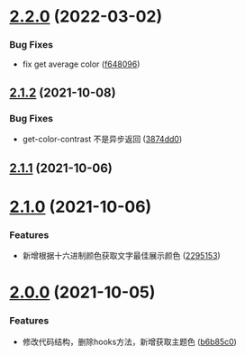 # [2.2.0](https://github.com/chanceyliu/react-img-contrast/compare/v2.1.2...v2.2.0) (2022-03-02)


### Bug Fixes

* fix get average color ([f648096](https://github.com/chanceyliu/react-img-contrast/commit/f648096de986767acf60539225337635d529491e))



## [2.1.2](https://github.com/chanceyliu/react-img-contrast/compare/v2.1.1...v2.1.2) (2021-10-08)


### Bug Fixes

* get-color-contrast 不是异步返回 ([3874dd0](https://github.com/chanceyliu/react-img-contrast/commit/3874dd092fe9b3ba85a6ae7ddfbf482a9b0bf9a5))



## [2.1.1](https://github.com/chanceyliu/react-img-contrast/compare/v2.1.0...v2.1.1) (2021-10-06)



# [2.1.0](https://github.com/chanceyliu/react-img-contrast/compare/v2.0.0...v2.1.0) (2021-10-06)


### Features

* 新增根据十六进制颜色获取文字最佳展示颜色 ([2295153](https://github.com/chanceyliu/react-img-contrast/commit/229515357e768eda3c243155f8d93c44c565f053))



# [2.0.0](https://github.com/chanceyliu/react-img-contrast/compare/b6b85c0c2229156fbe582eec9efc3e864c244ab9...v2.0.0) (2021-10-05)


### Features

* 修改代码结构，删除hooks方法，新增获取主题色 ([b6b85c0](https://github.com/chanceyliu/react-img-contrast/commit/b6b85c0c2229156fbe582eec9efc3e864c244ab9))



